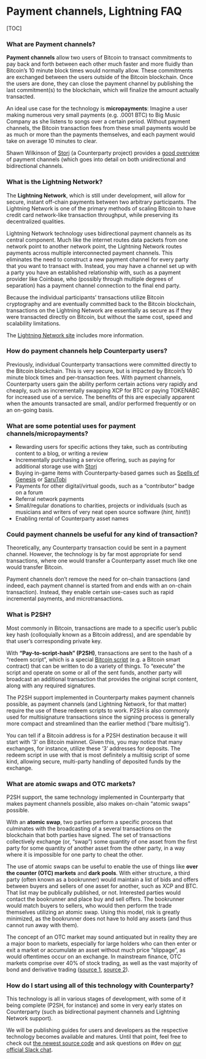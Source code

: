 Payment channels, Lightning FAQ
====================

[TOC]

### What are Payment channels?

**Payment channels** allow two users of Bitcoin to transact commitments to pay back and forth between each other much faster and more fluidly than Bitcoin’s 10 minute block times would normally allow. These commitments are exchanged between the users outside of the Bitcoin blockchain. Once the users are done, they can close the payment channel by publishing the last commitment(s) to the blockchain, which will finalize the amount actually transacted.

An ideal use case for the technology is **micropayments**: Imagine a user making numerous very small payments (e.g. .0001 BTC) to Big Music Company as she listens to songs over a certain period. Without payment channels, the Bitcoin transaction fees from these small payments would be as much or more than the payments themselves, and each payment would take on average 10 minutes to clear.

Shawn Wilkinson of [Storj](https://storj.io/) (a Counterparty project) provides a [good overview](http://super3.org/introduction-to-micropayment-channels/) of payment channels (which goes into detail on both unidirectional and bidirectional channels.

### What is the Lightning Network?

The **Lightning Network**, which is still under development, will allow for secure, instant off-chain payments between two arbitrary participants. The Lightning Network is one of the primary methods of scaling Bitcoin to have credit card network-like transaction throughput, while preserving its decentralized qualities.

Lightning Network technology uses bidirectional payment channels as its central component. Much like the internet routes data packets from one network point to another network point, the Lightning Network routes payments across multiple interconnected payment channels. This eliminates the need to construct a new payment channel for every party that you want to transact with. Instead, you may have a channel set up with a party you have an established relationship with, such as a payment provider like Coinbase, who (possibly through multiple degrees of separation) has a payment channel connection to the final end party.

Because the individual participants’ transactions utilize Bitcoin cryptography and are eventually committed back to the Bitcoin blockchain, transactions on the Lightning Network are essentially as secure as if they were transacted directly on Bitcoin, but without the same cost, speed and scalability limitations.

The [Lightning Network site](https://lightning.network/) includes more information.

### How do payment channels help Counterparty users?

Previously, individual Counterparty transactions were committed directly to the Bitcoin blockchain. This is very secure, but is impacted by Bitcoin’s 10 minute block times and per-transaction fees. With payment channels, Counterparty users gain the ability perform certain actions very rapidly and cheaply, such as incrementally swapping XCP for BTC or paying TOKENABC for increased use of a service. The benefits of this are especially apparent when the amounts transacted are small, and/or performed frequently or on an on-going basis.

### What are some potential uses for payment channels/micropayments?

* Rewarding users for specific actions they take, such as contributing content to a blog, or writing a review
* Incrementally purchasing a service offering, such as paying for additional storage use with [Storj](https://storj.io/)
* Buying in-game items with Counterparty-based games such as [Spells of Genesis](http://spellsofgenesis.com/) or [SaruTobi](https://itunes.apple.com/gb/app/sarutobi/id932194840?mt=8)
* Payments for other digital/virtual goods, such as a “contributor” badge on a forum
* Referral network payments
* Small/regular donations to charities, projects or individuals (such as musicians and writers of very neat open source software (_hint, hint!_))
* Enabling rental of Counterparty asset names

### Could payment channels be useful for any kind of transaction?

Theoretically, any Counterparty transaction could be sent in a payment channel. However, the technology is by far most appropriate for send transactions, where one would transfer a Counterparty asset much like one would transfer Bitcoin.

Payment channels don’t remove the need for on-chain transactions (and indeed, each payment channel is started from and ends with an on-chain transaction). Instead, they enable certain use-cases such as rapid incremental payments, and microtransactions.

### What is P2SH?

Most commonly in Bitcoin, transactions are made to a specific user’s public key hash (colloquially known as a Bitcoin address), and are spendable by that user’s corresponding private key.

With **“Pay-to-script-hash” (P2SH)**, transactions are sent to the hash of a “redeem script”, which is a special [Bitcoin script](https://en.bitcoin.it/wiki/Script) (e.g. a Bitcoin smart contract) that can be written to do a variety of things. To “execute” the script and operate on some or all of the sent funds, another party will broadcast an additional transaction that provides the original script content, along with any required signatures. 

The P2SH support implemented in Counterparty makes payment channels possible, as payment channels (and Lightning Network, for that matter) require the use of these redeem scripts to work. P2SH is also commonly used for multisignature transactions since the signing process is generally more compact and streamlined than the earlier method (“bare multisig”).

You can tell if a Bitcoin address is for a P2SH destination because it will start with ‘3’ on Bitcoin mainnet. Given this, you may notice that many exchanges, for instance, utilize these ‘3’ addresses for deposits. The redeem script in use with that is most definitely a multisig script of some kind, allowing secure, multi-party handling of deposited funds by the exchange.

### What are atomic swaps and OTC markets?

P2SH support, the same technology implemented in Counterparty that makes payment channels possible, also makes on-chain “atomic swaps” possible.

With an **atomic swap**, two parties perform a specific process that culminates with the broadcasting of a several transactions on the blockchain that both parties have signed. The set of transactions collectively exchange (or, “swap”) some quantity of one asset from the first party for some quantity of another asset from the other party, in a way where it is impossible for one party to cheat the other.

The use of atomic swaps can be useful to enable the use of things like **over the counter (OTC) markets** and **dark pools**. With either structure, a third party (often known as a bookrunner) would maintain a list of bids and offers between buyers and sellers of one asset for another, such as XCP and BTC. That list may be publically published, or not. Interested parties would contact the bookrunner and place buy and sell offers. The bookrunner would match buyers to sellers, who would then perform the trade themselves utilizing an atomic swap. Using this model, risk is greatly minimized, as the bookrunner does not have to hold any assets (and thus cannot run away with them).

The concept of an OTC market may sound antiquated but in reality they are a major boon to markets, especially for large holders who can then enter or exit a market or accumulate an asset without much price “slippage”, as would oftentimes occur on an exchange. In mainstream finance, OTC markets comprise over 40% of stock trading, as well as the vast majority of bond and derivative trading ([source 1](https://en.wikipedia.org/wiki/Over-the-counter_(finance)), [source 2](https://en.wikipedia.org/wiki/Derivatives_market)).

### How do I start using all of this technology with Counterparty?

This technology is all in various stages of development, with some of it being complete (P2SH, for instance) and some in very early states on Counterparty (such as bidirectional payment channels and Lightning Network support).

We will be publishing guides for users and developers as the respective technology becomes available and matures. Until that point, feel free to check out [the newest source code](https://github.com/CounterpartyXCP/counterparty-lib/tree/develop) and ask questions on #dev on [our official Slack chat](http://slack.counterparty.io/).
